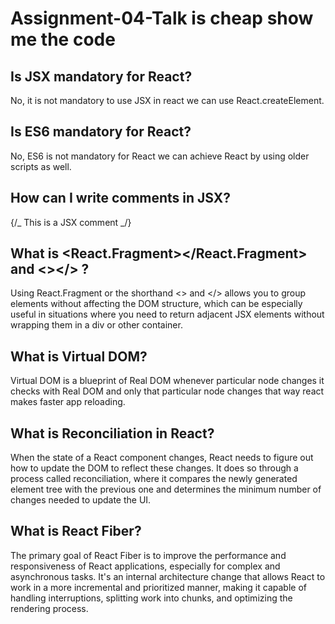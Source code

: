 # Assignment-04-Talk is cheap show me the code

## Is JSX mandatory for React?

No, it is not mandatory to use JSX in react we can use React.createElement.

## Is ES6 mandatory for React?

No, ES6 is not mandatory for React we can achieve React by using older scripts as well.

## How can I write comments in JSX?

{/_ This is a JSX comment _/}

## What is <React.Fragment></React.Fragment> and <></> ?

Using React.Fragment or the shorthand <> and </> allows you to group elements without affecting the DOM structure, which can be especially useful in situations where you need to return adjacent JSX elements without wrapping them in a div or other container.

## What is Virtual DOM?

Virtual DOM is a blueprint of Real DOM whenever particular node changes it checks with Real DOM and only that particular node changes that way react makes faster app reloading.

## What is Reconciliation in React?

When the state of a React component changes, React needs to figure out how to update the DOM to reflect these changes. It does so through a process called reconciliation, where it compares the newly generated element tree with the previous one and determines the minimum number of changes needed to update the UI.

## What is React Fiber?

The primary goal of React Fiber is to improve the performance and responsiveness of React applications, especially for complex and asynchronous tasks. It's an internal architecture change that allows React to work in a more incremental and prioritized manner, making it capable of handling interruptions, splitting work into chunks, and optimizing the rendering process.

##
